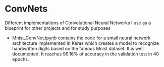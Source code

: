 # ConvNets
Different implementations of Convolutional Neural Networks I use as a blueprint for other projects and for study purposes

- Mnist_ConvNet.ipynb contains the code for a small neural network architecture implemented in Keras which creates a model to recognize handwritten digits based on the famous Mnist dataset. It is well documented.
It reaches 99.16% of accuracy in the validation test in 40 epochs.
